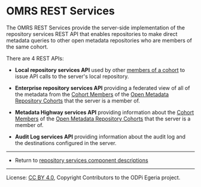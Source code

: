 <!-- SPDX-License-Identifier: CC-BY-4.0 -->
<!-- Copyright Contributors to the ODPi Egeria project. -->

# OMRS REST Services

The OMRS REST Services provide the server-side implementation of the repository services REST API
that enables repositories to make direct metadata queries to other open metadata repositories who
are members of the same cohort.

There are 4 REST APIs:

* **Local repository services API** used by other [members of a cohort](../cohort-member.md) to issue
  API calls to the server's local repository.
  
* **Enterprise repository services API** providing a federated view of all of the metadata from the
  [Cohort Members](../cohort-member.md) of the
  [Open Metadata Repository Cohorts](../open-metadata-repository-cohort.md) that the
  server is a member of.
  
* **Metadata Highway services API** providing information about the [Cohort Members](../cohort-member.md) of the
  [Open Metadata Repository Cohorts](../open-metadata-repository-cohort.md) that the
  server is a member of.
  
* **Audit Log services API** providing information about the audit log and the destinations configured
  in the server.


----
* Return to [repository services component descriptions](.)

----
License: [CC BY 4.0](https://creativecommons.org/licenses/by/4.0/),
Copyright Contributors to the ODPi Egeria project.